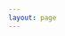 ```yaml
---
layout: page
---
```


<script setup>
import Download from '../.vitepress/components/Download.vue'
import latest from '../.vitepress/latest.json'
import windows from '../.vitepress/assets/windows.svg'
import steam from '../.vitepress/assets/steam.svg'

const list = [
    {
        level: 'Free',
        desc: 'Open source community, for new users',
        features: [
            '📊Custom data card',
            '📅Timeline',
            '🏷️Manual recording',
            '👀Automatic monitoring',
            '🌐Synchronize browser history',
            '🖥️Third-party application integration',
            '🧰Extension（dandanplay, obsidian）',
            '🖨️Export summary report'
        ],
        url: `https://github.com/shion-app/shion/releases/download/v${latest.version}/shion_${latest.version}_x64-setup.exe`,
        action: 'Windows 10/11 Download',
        logo: windows
    },
    {
        level: 'Advanced',
        desc: 'For advanced users',
        features: [
            'All features of the free version',
            '📅Timeblock',
            '🛒Review mode',
            '🧰Extension（apple calendar🍎）'
        ],
        url: 'https://store.steampowered.com/app/3026040/shion/',
        action: 'Jump to the store',
        logo: steam,
    }
]
</script>

<Download :list="list" />
